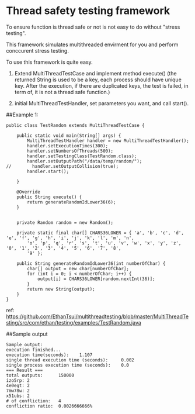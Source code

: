 Thread safety testing framework
==================
To ensure function is thread safe or not is not easy to do without "stress testing". 

This framework simulates multithreaded envirment for you and perform conccurent stress testing.

To use this framework is quite easy. 

1. Extend MultiThreadTestCase and implement method execute() (the returned String is used to be a key, each process should have unique key. After the execution, if there are duplicated keys, the test is failed, in term of, it is not a thread safe function.)

2. initial MultiThreadTestHandler, set parameters you want, and call start().

##Example 1:

```
public class TestRandom extends MultiThreadTestCase {

    public static void main(String[] args) {
        MultiThreadTestHandler handler = new MultiThreadTestHandler();
        handler.setExecutionTimes(300);
        handler.setNumbersOfThreads(500);
        handler.setTestingClass(TestRandom.class);
        handler.setOutputPath("/data/temp/random/");
//        handler.setOutputCollision(true);
        handler.start();

    }

    @Override
    public String execute() {
        return generateRandomIdLower36(6);
    }

    
    private Random random = new Random();
    
    private static final char[] CHARS36LOWER = { 'a', 'b', 'c', 'd', 'e', 'f', 'g', 'h', 'i', 'j', 'k', 'l', 'm', 'n',
        'o', 'p', 'q', 'r', 's', 't', 'u', 'v', 'w', 'x', 'y', 'z', '0', '1', '2', '3', '4', '5', '6', '7', '8',
        '9' };
    
    public String generateRandomIdLower36(int numberOfChar) {
        char[] output = new char[numberOfChar];
        for (int i = 0; i < numberOfChar; i++) {
            output[i] = CHARS36LOWER[random.nextInt(36)];
        }
        return new String(output);
    }
}
```

ref: https://github.com/EthanTsui/multithreadtesting/blob/master/MultiThreadTesting/src/com/ethan/testing/examples/TestRandom.java


##Sample output

```
Sample output: 
execution finished...
execution time(seconds): 	1.107
single thread execution time (seconds): 	0.002
single process execution time (seconds): 	0.0
=== Result ===
total outputs: 		150000
izo5rp: 2
4e0egt: 2
7mw78w: 2
x51ubs: 2
# of confliction: 	4
confliction ratio: 	0.0026666666%
```

